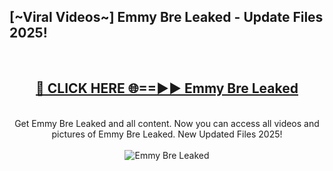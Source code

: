 <h2>[~Viral Videos~] Emmy Bre Leaked - Update Files 2025!</h2>
<br>
<div align="center">
<h2><a href="https://betterlinks.top/A2PfLJ" rel="nofollow">🔴 CLICK HERE 🌐==►► Emmy Bre Leaked</a></h2>
<br>
Get Emmy Bre Leaked and all content. Now you can access all videos and pictures of Emmy Bre Leaked. New Updated Files 2025!
<br>
<br>
<a href="https://betterlinks.top/A2PfLJ" rel="nofollow" data-target="animated-image.originalLink"><img src="https://i.ibb.co.com/WyWwxjT/player-gif2.gif" alt="Emmy Bre Leaked" style="max-width: 100%; display: inline-block;" data-target="animated-image.originalImage"></a>
</div>
<br>
